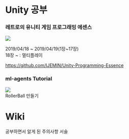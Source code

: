 # Unity 공부
### 레트로의 유니티 게임 프로그래밍 에센스
<img src="https://user-images.githubusercontent.com/41245985/56366056-30020580-622d-11e9-8307-d034de6eac1d.jpg"></img>  
  
2019/04/18 ~ 2019/04/19(1장~17장)  
18장 ~ : 멀티플레이  

https://github.com/IJEMIN/Unity-Programming-Essence  

### ml-agents Tutorial
<img src="https://user-images.githubusercontent.com/41245985/56767600-1e010380-67e7-11e9-9d47-349a373b66f7.gif"></img>  
RollerBall 만들기

# Wiki
공부하면서 알게 된 주의사항 서술
